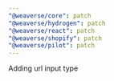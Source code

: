 ```yaml
---
"@weaverse/core": patch
"@weaverse/hydrogen": patch
"@weaverse/react": patch
"@weaverse/shopify": patch
"@weaverse/pilot": patch
---
```


Adding url input type

